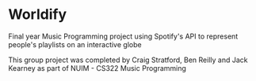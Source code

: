 # Worldify
Final year Music Programming project using Spotify's API to represent people's playlists on an interactive globe

This group project was completed by Craig Stratford, Ben Reilly and Jack Kearney as part of NUIM - CS322 Music Programming
